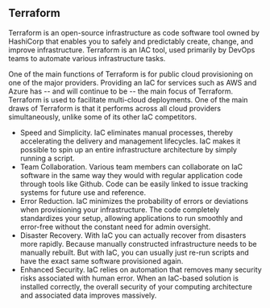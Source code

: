 ## Terraform

Terraform is an open-source infrastructure as code software tool owned by HashiCorp that enables you to safely and predictably create, change, and improve infrastructure.
Terraform is an IAC tool, used primarily by DevOps teams to automate various infrastructure tasks. 

One of the main functions of Terraform is for public cloud provisioning on one of the major providers. Providing an IaC for services such as AWS and Azure has -- and will continue to be -- the main focus of Terraform.
Terraform is used to facilitate multi-cloud deployments. One of the main draws of Terraform is that it performs across all cloud providers simultaneously, unlike some of its other IaC competitors. 

- Speed and Simplicity. IaC eliminates manual processes, thereby accelerating the delivery and management lifecycles. IaC makes it possible to spin up an entire infrastructure architecture by simply running a script.
- Team Collaboration. Various team members can collaborate on IaC software in the same way they would with regular application code through tools like Github. Code can be easily linked to issue tracking systems for future use and reference.
- Error Reduction. IaC minimizes the probability of errors or deviations when provisioning your infrastructure. The code completely standardizes your setup, allowing applications to run smoothly and error-free without the constant need for admin oversight.
- Disaster Recovery. With IaC you can actually recover from disasters more rapidly. Because manually constructed infrastructure needs to be manually rebuilt. But with IaC, you can usually just re-run scripts and have the exact same software provisioned again.
- Enhanced Security. IaC relies on automation that removes many security risks associated with human error. When an IaC-based solution is installed correctly, the overall security of your computing architecture and associated data improves massively.
